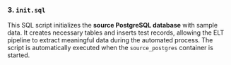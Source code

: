 
### 3. `init.sql`
This SQL script initializes the **source PostgreSQL database** with sample data. It creates necessary tables and inserts test records, allowing the ELT pipeline to extract meaningful data during the automated process. The script is automatically executed when the `source_postgres` container is started.
